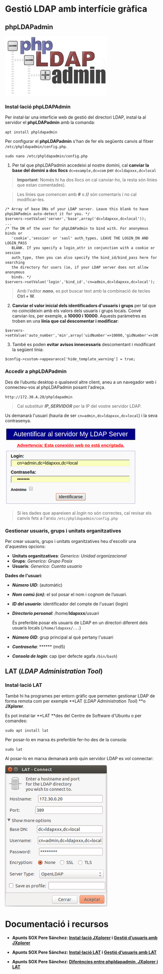 # Gestió LDAP amb interfície gràfica

## phpLDAPadmin

![phpLDAPadmin](/assets/phpLDAPadmin.jpg)

### Instal·lació phpLDAPAdmin

Per instal·lar una interfície web de gestió del directori LDAP, instal·la al servidor el **phpLDAPadmin** amb la comanda:

  `apt install phpldapadmin`

Per configurar el **phpLDAPadmin** s'han de fer els següents canvis al fitxer `/etc/phpldapadmin/config.php`.

  `sudo nano /etc/phpldapadmin/config.php`

  1. Per tal que phpLDAPadmin accedeixi al nostre domini, cal **canviar la base del domini a dos llocs** `dc=example,dc=com` per `dc=ldapxxx,dc=local`

  > **Important**: Només hi ha dos llocs on cal canviar-ho, la resta són línies que estan comentades).

  >Les línies que comencen amb **#** o **//** són comentaris i no cal modificar-les.

  ```
  /* Array of base DNs of your LDAP server. Leave this blank to have phpLDAPadmin auto-detect it for you. */
  $servers->setValue('server','base',array('dc=ldapxxx,dc=local'));
  ...
  /* The DN of the user for phpLDAPadmin to bind with. For anonymous binds or
     'cookie','session' or 'sasl' auth_types, LEAVE THE LOGIN_DN AND LOGIN_PASS
     BLANK. If you specify a login_attr in conjunction with a cookie or session
     auth_type, then you can also specify the bind_id/bind_pass here for searching
     the directory for users (ie, if your LDAP server does not allow anonymous
     binds. */
  $servers->setValue('login','bind_id','cn=admin,dc=ldapxxx,dc=local');
  ```

  > Amb l'editor _**nano**_, es pot buscar text amb la combinació de tecles **Ctrl + W**.

  2. **Canviar el valor inicial dels identificadors d'usuaris i grups** per tal que no coincideixin amb els valors dels usuaris i grups locals.
  Convé canviar-los, per exemple, a **10000 i 10000**.
  Aquests paràmetres es troben en una **línia que cal descomentar i modificar**:
  
  ```
  $servers->setValue('auto_number','min',array('uidNumber'=>10000,'gidNumber'=>10000));
  ```
  
  3. També es poden **evitar avisos innecessaris** descomentant i modificant la següent línia:
  
  ```
  $config->custom->appearance['hide_template_warning'] = true;
  ```
  
### Accedir a phpLDAPadmin

Des de l’ubuntu desktop o qualsevol altre client, aneu a un navegador web i connecteu-vos al phpLDAPadmin posant l'adreça.

  `http://172.30.A.20/phpldapadmin`
  
> Cal substituir _**IP_SERVIDOR**_ per la IP del vostre servidor LDAP.

Us demanarà l'usuari (hauria de ser `cn=admin,dc=ldapxxx,dc=local`) i la seva contrasenya.

![](/assets/uf2-phpldapadmin-login.png)

> Si les dades que apareixen al _login_ no són correctes, cal revisar els canvis fets a l'arxiu `/etc/phpldapadmin/config.php`

### Gestionar usuaris, grups i unitats organitzatives

Per crear usuaris, grups i unitats organitzatives heu d'escollir una d'aquestes opcions:

* **Unitats organitzatives**: _Generico: Unidad organizacional_
* **Grups**: _Generico: Grupo Posix_
* **Usuaris**: _Generico: Cuenta usuario_

**Dades de l'usuari**:

* **_Número UID_**: (automàtic)
* **_Nom comú (cn):_** el sol posar el nom i cognom de l’usuari.
* **_ID del usuario_**: identificador del compte de l'usuari (login)
* **_Directorio personal_**: /home/**ldapxxx**/usuari

    És preferible posar els usuaris de LDAP en un directori diferent dels usuaris locals (`/home/ldapxxx/...`)
* **_Número GID_**: grup principal al què pertany l'usuari
* **_Contraseña_**: \*\*\*\*\*\* (md5)
* **_Consola de login_**: cap (per defecte agafa `/bin/bash`)


## LAT (_LDAP Administration Tool_)

### Instal·lació LAT

També hi ha programes per entorn gràfic que permeten gestionar LDAP de forma remota com per exemple **LAT (_LDAP Administration Tool_) **o **JXplorer**.

Es pot instal·lar **LAT **des del Centre de Software d'Ubuntu o per comandes:

`sudo apt install lat`

Per posar-lo en marxa és preferible fer-ho des de la consola:

`sudo lat`

Al posar-lo en marxa demanarà amb quin servidor LDAP es vol connectar:

![LAT](/assets/LAT.png)

# Documentació i recursos

* **Apunts SOX Pere Sánchez: [Instal·lació JXplorer](http://moodlecf.sapalomera.cat/apunts/smx/sox/index.html?cap=1.8.5) i [Gestió d’usuaris amb JXplorer](http://moodlecf.sapalomera.cat/apunts/smx/sox/index.html?cap=1.8.6)**

* **Apunts SOX Pere Sánchez: [Instal·lació LAT](http://moodlecf.sapalomera.cat/apunts/smx/sox/index.html?cap=1.8.9) i [Gestió d’usuaris amb LAT](http://moodlecf.sapalomera.cat/apunts/smx/sox/index.html?cap=1.8.10)**

* **Apunts SOX Pere Sánchez: [Diferències entre phpldapadmin, JXplorer i LAT](http://moodlecf.sapalomera.cat/apunts/smx/sox/index.html?cap=1.8.12)**